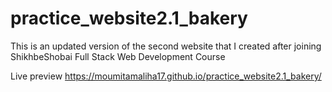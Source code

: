# practice_website2.1_bakery
This is an updated version of the second website that I created after joining ShikhbeShobai Full Stack Web Development Course

Live preview
https://moumitamaliha17.github.io/practice_website2.1_bakery/
